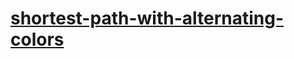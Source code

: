 # [shortest-path-with-alternating-colors](https://leetcode-cn.com/problems/shortest-path-with-alternating-colors)
